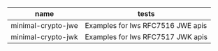 |name|tests|
---|---
minimal-crypto-jwe|Examples for lws RFC7516 JWE apis
minimal-crypto-jwk|Examples for lws RFC7517 JWK apis


